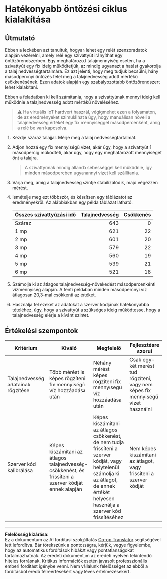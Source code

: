 <!--
CO_OP_TRANSLATOR_METADATA:
{
  "original_hash": "ed0fbd6aed084bfba7d5e2f206968c50",
  "translation_date": "2025-08-27T23:30:58+00:00",
  "source_file": "2-farm/lessons/3-automated-plant-watering/assignment.md",
  "language_code": "hu"
}
-->
# Hatékonyabb öntözési ciklus kialakítása

## Útmutató

Ebben a leckében azt tanultuk, hogyan lehet egy relét szenzoradatok alapján vezérelni, amely relé egy szivattyút irányíthat egy öntözőrendszerben. Egy meghatározott talajmennyiség esetén, ha a szivattyút egy fix ideig működtetjük, az mindig ugyanazt a hatást gyakorolja a talaj nedvességtartalmára. Ez azt jelenti, hogy meg tudjuk becsülni, hány másodpercnyi öntözés felel meg a talajnedvesség adott mértékű csökkenésének. Ezen adatok alapján egy szabályozottabb öntözőrendszert lehet kialakítani.

Ebben a feladatban ki kell számítania, hogy a szivattyúnak mennyi ideig kell működnie a talajnedvesség adott mértékű növeléséhez.

> ⚠️ Ha virtuális IoT hardvert használ, végigmehet ezen a folyamaton, de az eredményeket szimulálhatja úgy, hogy manuálisan növeli a talajnedvesség értékét egy fix mennyiséggel másodpercenként, amíg a relé be van kapcsolva.

1. Kezdje száraz talajjal. Mérje meg a talaj nedvességtartalmát.

1. Adjon hozzá egy fix mennyiségű vizet, akár úgy, hogy a szivattyút 1 másodpercig működteti, akár úgy, hogy egy meghatározott mennyiséget önt a talajra.

    > A szivattyúnak mindig állandó sebességgel kell működnie, így minden másodpercben ugyanannyi vizet kell szállítania.

1. Várja meg, amíg a talajnedvesség szintje stabilizálódik, majd végezzen mérést.

1. Ismételje meg ezt többször, és készítsen egy táblázatot az eredményekről. Az alábbiakban egy példa táblázat látható.

    | Összes szivattyúzási idő | Talajnedvesség | Csökkenés |
    | --- | --: | -: |
    | Száraz | 643 |  0 |
    | 1 mp  | 621 | 22 |
    | 2 mp  | 601 | 20 |
    | 3 mp  | 579 | 22 |
    | 4 mp  | 560 | 19 |
    | 5 mp  | 539 | 21 |
    | 6 mp  | 521 | 18 |

1. Számolja ki az átlagos talajnedvesség-növekedést másodpercenkénti vízmennyiség alapján. A fenti példában minden másodpercnyi víz átlagosan 20,3-mal csökkenti az értéket.

1. Használja fel ezeket az adatokat a szerver kódjának hatékonyabbá tételéhez, úgy, hogy a szivattyút a szükséges ideig működtesse, hogy a talajnedvesség elérje a kívánt szintet.

## Értékelési szempontok

| Kritérium | Kiváló | Megfelelő | Fejlesztésre szorul |
| --------- | ------- | --------- | ------------------- |
| Talajnedvesség adatainak rögzítése | Több mérést is képes rögzíteni fix mennyiségű víz hozzáadása után | Néhány mérést képes rögzíteni fix mennyiségű víz hozzáadása után | Csak egy-két mérést tud rögzíteni, vagy nem képes fix mennyiségű vizet használni |
| Szerver kód kalibrálása | Képes kiszámítani az átlagos talajnedvesség-csökkenést, és frissíteni a szerver kódját ennek alapján | Képes kiszámítani az átlagos csökkenést, de nem tudja frissíteni a szerver kódját, vagy helytelenül számolja ki az átlagot, de ennek értékét helyesen használja a szerver kód frissítéséhez | Nem képes kiszámítani az átlagot, vagy frissíteni a szerver kódját |

---

**Felelősség kizárása**:  
Ez a dokumentum az AI fordítási szolgáltatás [Co-op Translator](https://github.com/Azure/co-op-translator) segítségével lett lefordítva. Bár törekszünk a pontosságra, kérjük, vegye figyelembe, hogy az automatikus fordítások hibákat vagy pontatlanságokat tartalmazhatnak. Az eredeti dokumentum az eredeti nyelvén tekintendő hiteles forrásnak. Kritikus információk esetén javasolt professzionális emberi fordítást igénybe venni. Nem vállalunk felelősséget az ebből a fordításból eredő félreértésekért vagy téves értelmezésekért.